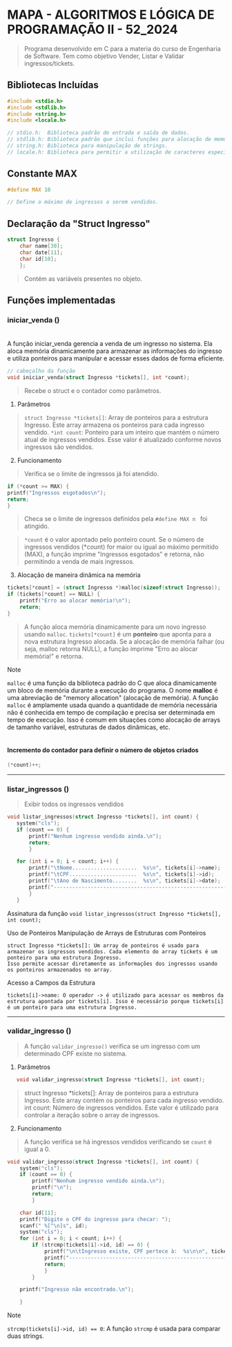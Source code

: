 # MAPA - ALGORITMOS E LÓGICA DE PROGRAMAÇÃO II - 52_2024
> Programa desenvolvido em C para a materia do curso de Engenharia de Software. Tem como objetivo Vender, Listar e Validar ingressos/tickets. 

## Bibliotecas Incluídas

```c
#include <stdio.h>
#include <stdlib.h>
#include <string.h>
#include <locale.h>

// stdio.h:  Biblioteca padrão de entrada e saída de dados.
// stdlib.h: Biblioteca padrão que inclui funções para alocação de memória, controle de processos, conversões e outras.
// string.h: Biblioteca para manipulação de strings.
// locale.h: Biblioteca para permitir a utilização de caracteres especiais.
```
## Constante MAX

```c
#define MAX 10

// Define o máximo de ingressos a serem vendidos.
```

## Declaração da "Struct Ingresso"
```c
struct Ingresso {
    char name[30];
    char date[11];
    char id[10];
    };
```

> Contém as variáveis presentes no objeto.


## Funções implementadas
### iniciar_venda () <br></br> 
A função iniciar_venda gerencia a venda de um ingresso no sistema. Ela aloca memória dinamicamente para armazenar as informações do ingresso e utiliza ponteiros para manipular e acessar esses dados de forma eficiente. 
```c
// cabeçalho da função
void iniciar_venda(struct Ingresso *tickets[], int *count);
```
> Recebe o struct e o contador como parâmetros.

1. Parâmetros
> ```struct Ingresso *tickets[]```: Array de ponteiros para a estrutura Ingresso. Este array armazena os ponteiros para cada ingresso vendido.
> ```*int count```: Ponteiro para um inteiro que mantém o número atual de ingressos vendidos. Esse valor é atualizado conforme novos ingressos são vendidos.
2. Funcionamento
> Verifica se o limite de ingressos já foi atendido.
```c
if (*count >= MAX) {
printf("Ingressos esgotados\n");
return;
} 
```
> Checa se o limite de ingressos definidos pela ```#define MAX n ``` foi atingido.

> ```*count``` é o valor apontado pelo ponteiro count. Se o número de ingressos vendidos (*count) for maior ou igual ao máximo permitido (MAX), a função imprime "Ingressos esgotados" e retorna, não permitindo a venda de mais ingressos.

3. Alocação de maneira dinâmica na memória
```c
tickets[*count] = (struct Ingresso *)malloc(sizeof(struct Ingresso));
if (tickets[*count] == NULL) {
    printf("Erro ao alocar memória!\n");
    return;
}
```
> A função aloca memória dinamicamente para um novo ingresso usando ```malloc```.
> ```tickets[*count]``` é um **ponteiro** que aponta para a nova estrutura Ingresso alocada.
> Se a alocação de memória falhar (ou seja, malloc retorna NULL), a função imprime "Erro ao alocar memória!" e retorna.

> [!NOTE] 
> ```malloc``` é uma função da biblioteca padrão do C que aloca dinamicamente um bloco de memória durante a execução do programa. O nome **malloc** é uma abreviação de "memory allocation" (alocação de memória).
> A função ```malloc``` é amplamente usada quando a quantidade de memória necessária não é conhecida em tempo de compilação e precisa ser determinada em tempo de execução. Isso é comum em situações como alocação de arrays de tamanho variável, estruturas de dados dinâmicas, etc.<br></br>
#### Incremento do contador para definir o número de objetos criados
```c
(*count)++;
```
<hr></hr>

### listar_ingressos ()  
> Exibir todos os ingressos vendidos 

 ```c
void listar_ingressos(struct Ingresso *tickets[], int count) {
    system("cls");
    if (count == 0) {
        printf("Nenhum ingresso vendido ainda.\n");
        return;
        }

    for (int i = 0; i < count; i++) {
        printf("\tNome.....................  %s\n", tickets[i]->name);
        printf("\tCPF......................  %s\n", tickets[i]->id);
        printf("\tAno de Nascimento........  %s\n", tickets[i]->date);
        printf("------------------------------------------------------------------------------\n");
        }
    }
```

Assinatura da função ```void listar_ingressos(struct Ingresso *tickets[], int count);```

Uso de Ponteiros
Manipulação de Arrays de Estruturas com Ponteiros

    struct Ingresso *tickets[]: Um array de ponteiros é usado para armazenar os ingressos vendidos. Cada elemento do array tickets é um ponteiro para uma estrutura Ingresso.
    Isso permite acessar diretamente as informações dos ingressos usando os ponteiros armazenados no array.

Acesso a Campos da Estrutura

    tickets[i]->name: O operador -> é utilizado para acessar os membros da estrutura apontada por tickets[i]. Isso é necessário porque tickets[i] é um ponteiro para uma estrutura Ingresso.

<hr></hr>

### validar_ingresso ()
> A função ```validar_ingresso()``` verifica se um ingresso com um determinado CPF existe no sistema.
1. Parâmetros
```c
   void validar_ingresso(struct Ingresso *tickets[], int count);
```
> struct Ingresso *tickets[]: Array de ponteiros para a estrutura Ingresso. Este array contém os ponteiros para cada ingresso vendido.
> int count: Número de ingressos vendidos. Este valor é utilizado para controlar a iteração sobre o array de ingressos.

2. Funcionamento
> A função verifica se há ingressos vendidos verificando se ```count``` é igual a 0.

```c
void validar_ingresso(struct Ingresso *tickets[], int count) {
    system("cls");
    if (count == 0) {
        printf("Nenhum ingresso vendido ainda.\n");
        printf("\n");
        return;
        }

    char id[11];
    printf("Digite o CPF do ingresso para checar: ");
    scanf(" %[^\n]s", id);
    system("cls");
    for (int i = 0; i < count; i++) {
        if (strcmp(tickets[i]->id, id) == 0) {
            printf("\n\tIngresso existe, CPF pertece à:  %s\n\n", tickets[i]->name);
            printf("------------------------------------------------------------------------------\n");
            return;
            }
        }

    printf("Ingresso não encontrado.\n");

    }
```
>[!NOTE]
> ```strcmp(tickets[i]->id, id) == 0```: A função ```strcmp``` é usada para comparar duas strings.

